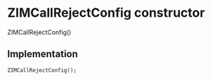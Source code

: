 


# ZIMCallRejectConfig constructor







ZIMCallRejectConfig()





## Implementation

```dart
ZIMCallRejectConfig();
```







